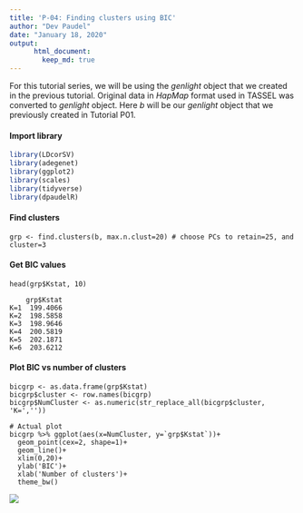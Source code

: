 ```yaml
---
title: 'P-04: Finding clusters using BIC'
author: "Dev Paudel"
date: "January 18, 2020"
output:
      html_document:
        keep_md: true
---
```

For this tutorial series, we will be using the _genlight_ object that we created in the previous tutorial. 
Original data in _HapMap_ format used in TASSEL was converted to _genlight_ object. 
Here _b_ will be our _genlight_ object that we previously created in Tutorial P01.

#### Import library

```r
library(LDcorSV)
library(adegenet)
library(ggplot2)
library(scales)
library(tidyverse)
library(dpaudelR)
```
#### Find clusters

```
grp <- find.clusters(b, max.n.clust=20) # choose PCs to retain=25, and cluster=3
```

#### Get BIC values

```
head(grp$Kstat, 10)
```

```
    grp$Kstat
K=1  199.4066
K=2  198.5858
K=3  198.9646
K=4  200.5819
K=5  202.1871
K=6  203.6212
```

#### Plot BIC vs number of clusters ####

```
bicgrp <- as.data.frame(grp$Kstat)
bicgrp$cluster <- row.names(bicgrp)
bicgrp$NumCluster <- as.numeric(str_replace_all(bicgrp$cluster, 'K=',''))

# Actual plot
bicgrp %>% ggplot(aes(x=NumCluster, y=`grp$Kstat`))+
  geom_point(cex=2, shape=1)+
  geom_line()+
  xlim(0,20)+
  ylab('BIC')+
  xlab('Number of clusters')+
  theme_bw()
```

![](https://rbiology.github.io/rbiologyimages/p04_bic.png)<!-- -->
